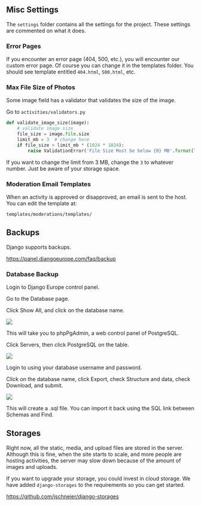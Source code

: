 ## Misc Settings

The `settings` folder contains all the settings for the project. These settings are commented on what it does.

### Error Pages

If you encounter an error page (404, 500, etc.), you will encounter our custom error page. Of course you can change it in the templates folder. You should see template entitled `404.html`, `500.html`, etc.

### Max File Size of Photos

Some image field has a validator that validates the size of the image.

Go to `activities/validators.py` 

```python
def validate_image_size(image):
    # validate image size
    file_size = image.file.size
    limit_mb = 3  # change here
    if file_size > limit_mb * (1024 * 1024):
        raise ValidationError('File Size Must be below {0} MB'.format(limit_mb))
```
If you want to change the limit from 3 MB, change the `3` to whatever number. Just be aware of your storage space.

### Moderation Email Templates

When an activity is approved or disapproved, an email is sent to the host. You can edit the template at:

`templates/moderations/templates/`

## Backups

Django supports backups.

https://panel.djangoeurope.com/faq/backup

### Database Backup

Login to Django Europe control panel.

Go to the Database page.

Click Show All, and click on the database name.

![](https://i.imgur.com/DVFU6eb.png)

This will take you to phpPgAdmin, a web control panel of PostgreSQL.

Click Servers, then click PostgreSQL on the table.

![](https://i.imgur.com/ecyVRZO.png)

Login to using your database username and password.

Click on the database name, click Export, check Structure and data, check Download, and submit.

![](https://i.imgur.com/CagIFCD.png)

This will create a .sql file. You can import it back using the SQL link between Schemas and Find.

## Storages

Right now, all the static, media, and upload files are stored in the server. Although this is fine, when the site starts to scale, and more people are hosting activities, the server may slow down because of the amount of images and uploads. 

If you want to upgrade your storage, you could invest in cloud storage. We have added `django-storages` to the requirements so you can get started.

<https://github.com/jschneier/django-storages>